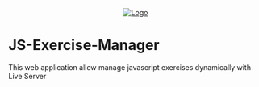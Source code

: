 <div align="center">
  <a href="https://github.com/Brbcode/JS-Exercise-Manager">
    <img src="https://i.pinimg.com/originals/89/fc/41/89fc410fee3089f8fb57ebffa1c0e0c8.jpg" alt="Logo">
  </a>
</div>

# JS-Exercise-Manager
This web application allow manage javascript exercises dynamically with Live Server
